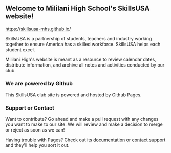 ## Welcome to Mililani High School's SkillsUSA website!

https://skillsusa-mhs.github.io/


SkillsUSA is a partnership of students, teachers and industry working together to ensure America has a skilled workforce. SkillsUSA helps each student excel. 

Mililani High's website is meant as a resource to review calendar dates, distribute information, and archive all notes and activities conducted by our club.

### We are powered by Github

This SkillsUSA club site is powered and hosted by Github Pages.


### Support or Contact

Want to contribute? Go ahead and make a pull request with any changes you want to make to our site. We will review and make a decision to merge or reject as soon as we can!

Having trouble with Pages? Check out its [documentation](https://help.github.com/categories/github-pages-basics/) or [contact support](https://github.com/contact) and they'll help you sort it out.


